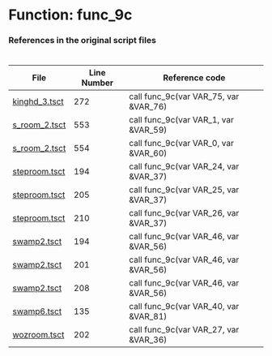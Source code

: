 # Function: func_9c 
### References in the original script files

#

| File | Line Number | Reference code |
| --- | --- | --- |
| [kinghd_3.tsct](../../../out/kinghd_3.tsct#L272) | 272 | call func_9c(var VAR_75, var &VAR_76) |
| [s_room_2.tsct](../../../out/s_room_2.tsct#L553) | 553 | call func_9c(var VAR_1, var &VAR_59) |
| [s_room_2.tsct](../../../out/s_room_2.tsct#L554) | 554 | call func_9c(var VAR_0, var &VAR_60) |
| [steproom.tsct](../../../out/steproom.tsct#L194) | 194 | call func_9c(var VAR_24, var &VAR_37) |
| [steproom.tsct](../../../out/steproom.tsct#L205) | 205 | call func_9c(var VAR_25, var &VAR_37) |
| [steproom.tsct](../../../out/steproom.tsct#L210) | 210 | call func_9c(var VAR_26, var &VAR_37) |
| [swamp2.tsct](../../../out/swamp2.tsct#L194) | 194 | call func_9c(var VAR_46, var &VAR_56) |
| [swamp2.tsct](../../../out/swamp2.tsct#L201) | 201 | call func_9c(var VAR_46, var &VAR_56) |
| [swamp2.tsct](../../../out/swamp2.tsct#L208) | 208 | call func_9c(var VAR_46, var &VAR_56) |
| [swamp6.tsct](../../../out/swamp6.tsct#L135) | 135 | call func_9c(var VAR_40, var &VAR_81) |
| [wozroom.tsct](../../../out/wozroom.tsct#L202) | 202 | call func_9c(var VAR_27, var &VAR_36) |
